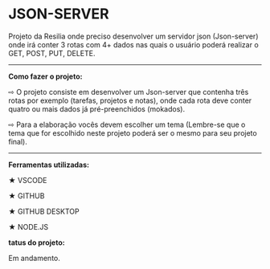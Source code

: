 <h1> JSON-SERVER</h1>

  <p>Projeto da Resilia onde preciso desenvolver um servidor json (Json-server) onde irá conter 3 rotas com 4+ dados nas quais o usuário poderá realizar o GET, POST, PUT, DELETE.</p>

<hr> 

<p> <b> Como fazer o projeto:</b> </p>
<p>  ⇨ O projeto consiste em desenvolver um Json-server que contenha três rotas por exemplo (tarefas, projetos e notas), onde cada rota deve conter quatro ou mais dados já pré-preenchidos (mokados).</p>

<p>⇨ Para a elaboração vocês devem escolher um tema (Lembre-se que o tema que for escolhido neste projeto poderá ser o mesmo para seu projeto final). </p>

<hr>

<p> <b> Ferramentas utilizadas:</b> </p>

<p>   ★ VSCODE </p>
<p>   ★ GITHUB </p>
<p>   ★ GITHUB DESKTOP</p>
<p>   ★ NODE.JS </p>


  

<p> <b> tatus do projeto: </b> </p>

<p> Em andamento. </p>
